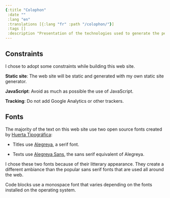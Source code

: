 ```yaml
---
{:title "Colophon"
 :date ""
 :lang "en"
 :translations [{:lang "fr" :path "/colophon/"}]
 :tags []
 :description "Presentation of the technologies used to generate the personal website of Marc-André Goyette."}
---
```


## Constraints

I chose to adopt some constraints while building this web site.

**Static site**: The web site will be static and generated with my own static site generator.

**JavaScript**: Avoid as much as possible the use of JavaScript.

**Tracking**: Do not add Google Analytics or other trackers.

## Fonts

The majority of the text on this web site use two open source fonts created by [Huerta Tipográfica](https://www.huertatipografica.com/en):

- Titles use [Alegreya](https://github.com/huertatipografica/Alegreya), a serif font.

- Texts use [Alegreya Sans](https://github.com/huertatipografica/Alegreya-Sans), the sans serif equivalent of Alegreya.

I chose these two fonts because of their litterary appearance. They create a different ambiance than the popular sans serif fonts that are used all around the web.

Code blocks use a monospace font that varies depending on the fonts installed on the operating system.
